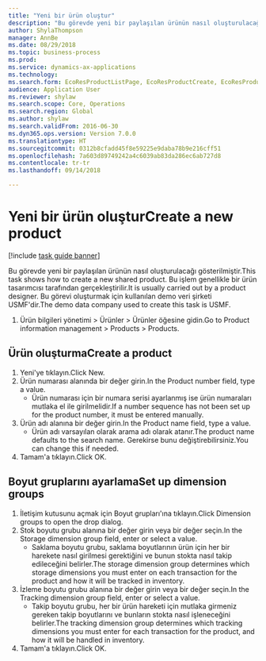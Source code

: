```yaml
--- 
title: "Yeni bir ürün oluştur"
description: "Bu görevde yeni bir paylaşılan ürünün nasıl oluşturulacağı gösterilmiştir."
author: ShylaThompson
manager: AnnBe
ms.date: 08/29/2018
ms.topic: business-process
ms.prod: 
ms.service: dynamics-ax-applications
ms.technology: 
ms.search.form: EcoResProductListPage, EcoResProductCreate, EcoResProductDetails, EcoResProductInventoryDimensionGroups
audience: Application User
ms.reviewer: shylaw
ms.search.scope: Core, Operations
ms.search.region: Global
ms.author: shylaw
ms.search.validFrom: 2016-06-30
ms.dyn365.ops.version: Version 7.0.0
ms.translationtype: HT
ms.sourcegitcommit: 0312b8cfadd45f8e59225e9daba78b9e216cff51
ms.openlocfilehash: 7a603d89749242a4c6039ab83da286ec6ab727d8
ms.contentlocale: tr-tr
ms.lasthandoff: 09/14/2018

---
```

# <a name="create-a-new-product"></a><span data-ttu-id="d4d27-103">Yeni bir ürün oluştur</span><span class="sxs-lookup"><span data-stu-id="d4d27-103">Create a new product</span></span>

[!include [task guide banner](../../includes/task-guide-banner.md)]

<span data-ttu-id="d4d27-104">Bu görevde yeni bir paylaşılan ürünün nasıl oluşturulacağı gösterilmiştir.</span><span class="sxs-lookup"><span data-stu-id="d4d27-104">This task shows how to create a new shared product.</span></span> <span data-ttu-id="d4d27-105">Bu işlem genellikle bir ürün tasarımcısı tarafından gerçekleştirilir.</span><span class="sxs-lookup"><span data-stu-id="d4d27-105">It is usually carried out by a product designer.</span></span> <span data-ttu-id="d4d27-106">Bu görevi oluşturmak için kullanılan demo veri şirketi USMF'dir.</span><span class="sxs-lookup"><span data-stu-id="d4d27-106">The demo data company used to create this task is USMF.</span></span>

1. <span data-ttu-id="d4d27-107">Ürün bilgileri yönetimi > Ürünler > Ürünler öğesine gidin.</span><span class="sxs-lookup"><span data-stu-id="d4d27-107">Go to Product information management > Products > Products.</span></span>

## <a name="create-a-product"></a><span data-ttu-id="d4d27-108">Ürün oluşturma</span><span class="sxs-lookup"><span data-stu-id="d4d27-108">Create a product</span></span>
1. <span data-ttu-id="d4d27-109">Yeni'ye tıklayın.</span><span class="sxs-lookup"><span data-stu-id="d4d27-109">Click New.</span></span>
2. <span data-ttu-id="d4d27-110">Ürün numarası alanında bir değer girin.</span><span class="sxs-lookup"><span data-stu-id="d4d27-110">In the Product number field, type a value.</span></span>
    * <span data-ttu-id="d4d27-111">Ürün numarası için bir numara serisi ayarlanmış ise ürün numaraları mutlaka el ile girilmelidir.</span><span class="sxs-lookup"><span data-stu-id="d4d27-111">If a number sequence has not been set up for the product number, it must be entered manually.</span></span>  
3. <span data-ttu-id="d4d27-112">Ürün adı alanına bir değer girin.</span><span class="sxs-lookup"><span data-stu-id="d4d27-112">In the Product name field, type a value.</span></span>
    * <span data-ttu-id="d4d27-113">Ürün adı varsayılan olarak arama adı olarak atanır.</span><span class="sxs-lookup"><span data-stu-id="d4d27-113">The product name defaults to the search name.</span></span> <span data-ttu-id="d4d27-114">Gerekirse bunu değiştirebilirsiniz.</span><span class="sxs-lookup"><span data-stu-id="d4d27-114">You can change this if needed.</span></span>  
4. <span data-ttu-id="d4d27-115">Tamam'a tıklayın.</span><span class="sxs-lookup"><span data-stu-id="d4d27-115">Click OK.</span></span>

## <a name="set-up-dimension-groups"></a><span data-ttu-id="d4d27-116">Boyut gruplarını ayarlama</span><span class="sxs-lookup"><span data-stu-id="d4d27-116">Set up dimension groups</span></span>
1. <span data-ttu-id="d4d27-117">İletişim kutusunu açmak için Boyut grupları'ına tıklayın.</span><span class="sxs-lookup"><span data-stu-id="d4d27-117">Click Dimension groups to open the drop dialog.</span></span>
2. <span data-ttu-id="d4d27-118">Stok boyutu grubu alanına bir değer girin veya bir değer seçin.</span><span class="sxs-lookup"><span data-stu-id="d4d27-118">In the Storage dimension group field, enter or select a value.</span></span>
    * <span data-ttu-id="d4d27-119">Saklama boyutu grubu, saklama boyutlarının ürün için her bir harekete nasıl girilmesi gerektiğini ve bunun stokta nasıl takip edileceğini belirler.</span><span class="sxs-lookup"><span data-stu-id="d4d27-119">The storage dimension group determines which storage dimensions you must enter on each transaction for the product and how it will be tracked in inventory.</span></span>  
3. <span data-ttu-id="d4d27-120">İzleme boyutu grubu alanına bir değer girin veya bir değer seçin.</span><span class="sxs-lookup"><span data-stu-id="d4d27-120">In the Tracking dimension group field, enter or select a value.</span></span>
    * <span data-ttu-id="d4d27-121">Takip boyutu grubu, her bir ürün hareketi için mutlaka girmeniz gereken takip boyutlarını ve bunların stokta nasıl işleneceğini belirler.</span><span class="sxs-lookup"><span data-stu-id="d4d27-121">The tracking dimension group determines which tracking dimensions you must enter for each transaction for the product, and how it will be handled in inventory.</span></span>  
4. <span data-ttu-id="d4d27-122">Tamam'a tıklayın.</span><span class="sxs-lookup"><span data-stu-id="d4d27-122">Click OK.</span></span>


